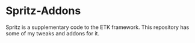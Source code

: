 # Spritz-Addons
Spritz is a supplementary code to the ETK framework. This repository has some of my tweaks and addons for it.
